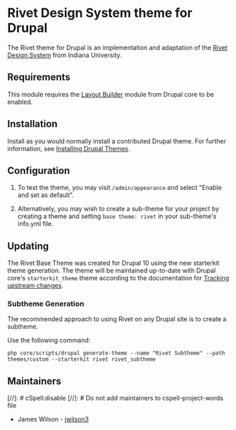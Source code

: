 # Rivet Design System theme for Drupal

The Rivet theme for Drupal is an implementation and adaptation of the
[Rivet Design System][] from Indiana University.

[Rivet Design System]: https://rivet.iu.edu


## Requirements

This module requires the [Layout Builder][] module from Drupal core to be enabled.

[Layout Builder]: https://www.drupal.org/docs/8/core/modules/layout-builder


## Installation

Install as you would normally install a contributed Drupal theme. For further
information, see [Installing Drupal Themes][].

[Installing Drupal Themes]: https://www.drupal.org/docs/extending-drupal/themes/installing-themes


## Configuration

1.  To test the theme, you may visit `/admin/appearance` and select
    "Enable and set as default".

1.  Alternatively, you may wish to create a sub-theme for your project by
    creating a theme and setting `base theme: rivet` in your sub-theme's
    info.yml file.


## Updating

The Rivet Base Theme was created for Drupal 10 using the new starterkit theme
generation. The theme will be maintained up-to-date with Drupal core's
`starterkit_theme` theme according to the documentation for
[Tracking upstream changes][].

[Tracking upstream changes]: https://www.drupal.org/docs/core-modules-and-themes/core-themes/starterkit-theme#s-tracking-upstream-changes


### Subtheme Generation

The recommended approach to using Rivet on any Drupal site is to create a subtheme.

Use the following command:

    php core/scripts/drupal generate-theme --name "Rivet Subtheme" --path themes/custom --starterkit rivet rivet_subtheme


## Maintainers

[//]: # cSpell:disable
[//]: # Do not add maintainers to cspell-project-words file

* James Wilson - [jwilson3](https://www.drupal.org/u/jwilson3)
